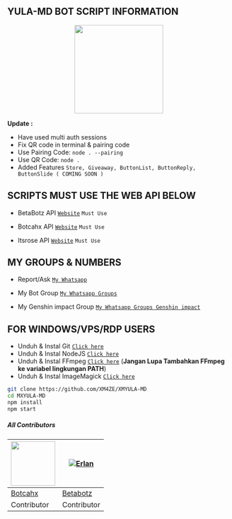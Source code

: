 ## YULA-MD BOT SCRIPT INFORMATION

<div id="header" align="center">
  <img src="https://github.com/XM4ZE/DATABASE/blob/master/wallpaper/3d2470d056100ddb151b3bb30f9ec277_2149578633960802861.gif?raw=true" width="200" height="200"/>
</div>

**Update :**
- Have used multi auth sessions 
- Fix QR code in terminal & pairing code
- Use Pairing Code: ```node . --pairing```
- Use QR Code: ```node .```
- Added Features ```Store, Giveaway, ButtonList, ButtonReply, ButtonSlide ( COMING SOON )```

 ## SCRIPTS MUST USE THE WEB API BELOW
  
- BetaBotz API [`Website`](https://api.betabotz.eu.org) ```Must Use```
  
- Botcahx API [`Website`](https://api.botcahx.eu.org) ```Must Use```

- Itsrose API [`Website`](https://dash.itsrose.rest) ```Must Use```

## MY GROUPS & NUMBERS
- Report/Ask [`My Whatsapp`](https://wa.me/6281283516246)

- My Bot Group [`My Whatsapp Groups`](https://chat.whatsapp.com/FJRtTzRKxP8A2wT6fcCW3s)

- My Genshin impact Group [`My Whatsapp Groups Genshin impact`](https://chat.whatsapp.com/LZCnnSQFPkF3C6zrDcH5n8)

## FOR WINDOWS/VPS/RDP USERS

* Unduh & Instal Git [`Click here`](https://git-scm.com/downloads)
* Unduh & Instal NodeJS [`Click here`](https://nodejs.org/en/download)
* Unduh & Instal FFmpeg [`Click here`](https://ffmpeg.org/download.html) (**Jangan Lupa Tambahkan FFmpeg ke variabel lingkungan PATH**)
* Unduh & Instal ImageMagick [`Click here`](https://imagemagick.org/script/download.php)

```bash
git clone https://github.com/XM4ZE/XMYULA-MD
cd MXYULA-MD
npm install
npm start
```


##### All Contributors
<a href="https://github.com/BOTCAHX"><img src="https://github.com/BOTCAHX.png?size=100" width="100" height="100"></a> | [![Erlan](https://github.com/ERLANRAHMAT.png?size=100)](https://github.com/ERLANRAHMAT) 
---|---
[Botcahx](https://github.com/BOTCAHX)  | [Betabotz](https://github.com/ERLANRAHMAT)
Contributor | Contributor |
